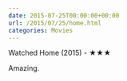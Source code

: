 ```yaml
---
date: 2015-07-25T00:00:00+00:00
url: /2015/07/25/home.html
categories: Movies
---
```

Watched Home (2015) - ★★★

Amazing.



